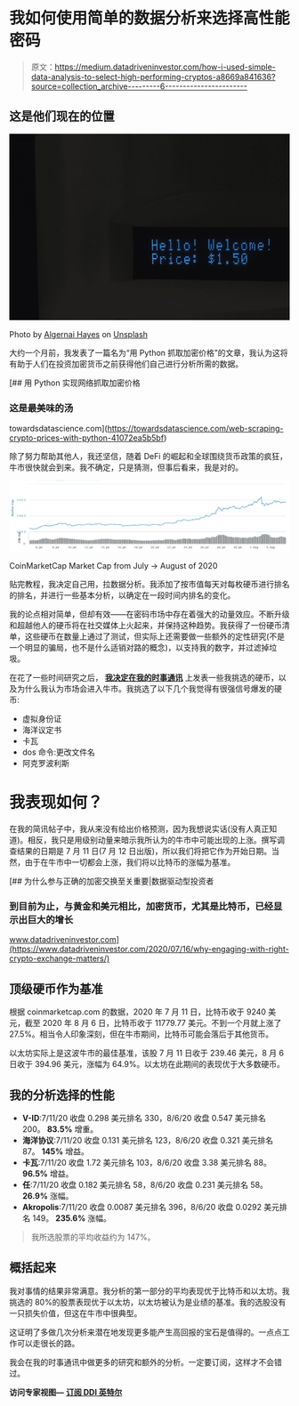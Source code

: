 # 我如何使用简单的数据分析来选择高性能密码

> 原文：<https://medium.datadriveninvestor.com/how-i-used-simple-data-analysis-to-select-high-performing-cryptos-a8669a841636?source=collection_archive---------6----------------------->

## 这是他们现在的位置

![](img/15453d1e7435d5d5ba3e0212f2397385.png)

Photo by [Algernai Hayes](https://unsplash.com/@lemonaide?utm_source=medium&utm_medium=referral) on [Unsplash](https://unsplash.com?utm_source=medium&utm_medium=referral)

大约一个月前，我发表了一篇名为“用 Python 抓取加密价格”的文章，我认为这将有助于人们在投资加密货币之前获得他们自己进行分析所需的数据。

[](https://towardsdatascience.com/web-scraping-crypto-prices-with-python-41072ea5b5bf) [## 用 Python 实现网络抓取加密价格

### 这是最美味的汤

towardsdatascience.com](https://towardsdatascience.com/web-scraping-crypto-prices-with-python-41072ea5b5bf) 

除了努力帮助其他人，我还坚信，随着 DeFi 的崛起和全球围绕货币政策的疯狂，牛市很快就会到来。我不确定，只是猜测，但事后看来，我是对的。

![](img/d584957c900b8a47351b499ffdbeb083.png)

CoinMarketCap Market Cap from July -> August of 2020

贴完教程，我决定自己用，拉数据分析。我添加了按市值每天对每枚硬币进行排名的排名，并进行一些基本分析，以确定在一段时间内排名的变化。

我的论点相对简单，但却有效——在密码市场中存在着强大的动量效应。不断升级和超越他人的硬币将在社交媒体上火起来，并保持这种趋势。我获得了一份硬币清单，这些硬币在数量上通过了测试，但实际上还需要做一些额外的定性研究(不是一个明显的骗局，也不是什么适销对路的概念)，以支持我的数字，并过滤掉垃圾。

在花了一些时间研究之后， [**我决定在我的时事通讯**](https://bryology.substack.com/p/silly-season-is-upon-us) 上发表一些我挑选的硬币，以及为什么我认为市场会进入牛市。我挑选了以下几个我觉得有很强信号爆发的硬币:

*   虚拟身份证
*   海洋议定书
*   卡瓦
*   dos 命令:更改文件名
*   阿克罗波利斯

# 我表现如何？

在我的简讯帖子中，我从来没有给出价格预测，因为我想说实话(没有人真正知道)。相反，我只是用级别动量来暗示我所认为的牛市中可能出现的上涨。撰写调查结果的日期是 7 月 11 日(7 月 12 日出版)，所以我们将把它作为开始日期。当然，由于在牛市中一切都会上涨，我们将以比特币的涨幅为基准。

[](https://www.datadriveninvestor.com/2020/07/16/why-engaging-with-right-crypto-exchange-matters/) [## 为什么参与正确的加密交换至关重要|数据驱动型投资者

### 到目前为止，与黄金和美元相比，加密货币，尤其是比特币，已经显示出巨大的增长

www.datadriveninvestor.com](https://www.datadriveninvestor.com/2020/07/16/why-engaging-with-right-crypto-exchange-matters/) 

## 顶级硬币作为基准

根据 coinmarketcap.com 的数据，2020 年 7 月 11 日，比特币收于 9240 美元，截至 2020 年 8 月 6 日，比特币收于 11779.77 美元。不到一个月就上涨了 27.5%。相当令人印象深刻，但在牛市期间，比特币可能会落后于其他货币。

以太坊实际上是这波牛市的最佳基准，该股 7 月 11 日收于 239.46 美元，8 月 6 日收于 394.96 美元，涨幅为 64.9%。以太坊在此期间的表现优于大多数硬币。

## 我的分析选择的性能

*   **V-ID**:7/11/20 收盘 0.298 美元排名 330，8/6/20 收盘 0.547 美元排名 200。 **83.5%** 增重。
*   **海洋协议**:7/11/20 收盘 0.131 美元排名 123，8/6/20 收盘 0.321 美元排名 87。 **145%** 增益。
*   **卡瓦**:7/11/20 收盘 1.72 美元排名 103，8/6/20 收盘 3.38 美元排名 88。 **96.5%** 增益。
*   **任**:7/11/20 收盘 0.182 美元排名 58，8/6/20 收盘 0.231 美元排名 58。 **26.9%** 涨幅。
*   **Akropolis**:7/11/20 收盘 0.0087 美元排名 396，8/6/20 收盘 0.0292 美元排名 149。 **235.6%** 涨幅。

> 我所选股票的平均收益约为 147%。

## 概括起来

我对事情的结果非常满意。我分析的第一部分的平均表现优于比特币和以太坊。我挑选的 80%的股票表现优于以太坊，以太坊被认为是业绩的基准。我的选股没有一只损失价值，但这在牛市中很典型。

这证明了多做几次分析来潜在地发现更多能产生高回报的宝石是值得的。一点点工作可以走很长的路。

我会在我的时事通讯中做更多的研究和额外的分析。一定要订阅，这样才不会错过。

**访问专家视图—** [**订阅 DDI 英特尔**](https://datadriveninvestor.com/ddi-intel)